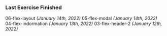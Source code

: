 ### Last Exercise Finished
06-flex-layout _(January 14th, 2022)_
05-flex-modal _(January 14th, 2022)_
04-flex-indormation _(January 13th, 2022)_
03-flex-header-2 _(January 12th, 2022)_
